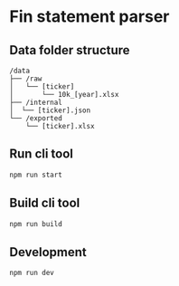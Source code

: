 # Fin statement parser


## Data folder structure
```
/data
├── /raw
│   └── [ticker]
│       └── 10k_[year].xlsx
├── /internal
│  └── [ticker].json
└── /exported
    └── [ticker].xlsx
 ```

## Run cli tool
```bash
npm run start
```

## Build cli tool
```bash
npm run build
```

## Development
```bash
npm run dev
```

